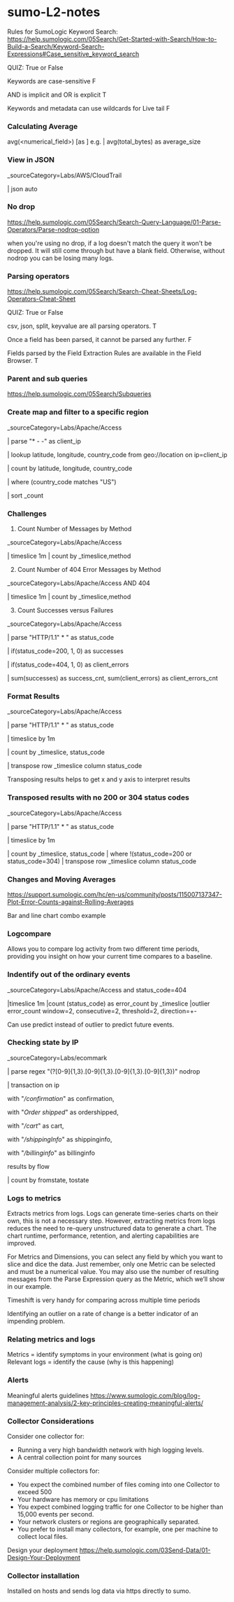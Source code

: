# sumo-L2-notes

Rules for SumoLogic Keyword Search:
https://help.sumologic.com/05Search/Get-Started-with-Search/How-to-Build-a-Search/Keyword-Search-Expressions#Case_sensitive_keyword_search

QUIZ: True or False

Keywords are case-sensitive F

AND is implicit and OR is explicit T

Keywords and metadata can use wildcards for Live tail F

### Calculating Average
avg(<numerical_field>) [as <field>]
e.g. 
    | avg(total_bytes) as average_size 

### View in JSON
_sourceCategory=Labs/AWS/CloudTrail

| json auto

### No drop 
https://help.sumologic.com/05Search/Search-Query-Language/01-Parse-Operators/Parse-nodrop-option

when you're using no drop, if a log doesn't match the query it won't be dropped. It will still come through but have a blank field. Otherwise, without nodrop you can be losing many logs. 

### Parsing operators 
https://help.sumologic.com/05Search/Search-Cheat-Sheets/Log-Operators-Cheat-Sheet

QUIZ: True or False

csv, json, split, keyvalue are all parsing operators. T

Once a field has been parsed, it cannot be parsed any further. F

Fields parsed by the Field Extraction Rules are available in the Field Browser. T

### Parent and sub queries 
https://help.sumologic.com/05Search/Subqueries

### Create map and filter to a specific region

_sourceCategory=Labs/Apache/Access

| parse "* - -" as client_ip

| lookup latitude, longitude, country_code from geo://location on ip=client_ip

| count by latitude, longitude, country_code

| where (country_code matches "US")

| sort _count

### Challenges 
1. Count Number of Messages by Method

_sourceCategory=Labs/Apache/Access

| timeslice 1m
| count by _timeslice,method

2. Count Number of 404 Error Messages by Method

_sourceCategory=Labs/Apache/Access AND 404

| timeslice 1m
| count by _timeslice,method

3. Count Successes versus Failures

_sourceCategory=Labs/Apache/Access

| parse "HTTP/1.1\" * " as status_code

| if(status_code=200, 1, 0) as successes

| if(status_code=404, 1, 0) as client_errors  

| sum(successes) as success_cnt, sum(client_errors) as client_errors_cnt

### Format Results

_sourceCategory=Labs/Apache/Access

| parse "HTTP/1.1\" * " as status_code

| timeslice by 1m

| count by _timeslice, status_code

| transpose row _timeslice column status_code

Transposing results helps to get x and y axis to interpret results

### Transposed results with no 200 or 304 status codes 

_sourceCategory=Labs/Apache/Access

| parse "HTTP/1.1\" * " as status_code

| timeslice by 1m

| count by _timeslice, status_code
| where !(status_code=200 or status_code=304)
| transpose row _timeslice column status_code 

### Changes and Moving Averages

https://support.sumologic.com/hc/en-us/community/posts/115007137347-Plot-Error-Counts-against-Rolling-Averages

Bar and line chart combo example 

### Logcompare
Allows you to compare log activity from two different time periods, providing you insight on how your current time compares to a baseline. 


### Indentify out of the ordinary events
_sourceCategory=Labs/Apache/Access and status_code=404

|timeslice 1m
|count (status_code) as error_count by _timeslice
|outlier error_count window=2, consecutive=2, threshold=2, direction=+-

Can use predict instead of outlier to predict future events.

### Checking state by IP

_sourceCategory=Labs/ecommark

| parse regex "(?<ip>[0-9]{1,3}\.[0-9]{1,3}\.[0-9]{1,3}\.[0-9]{1,3})" nodrop

| transaction on ip

with "*/confirmation*" as confirmation,

with "*Order shipped*" as ordershipped,

with "*/cart*" as cart,

with "*/shippingInfo*" as shippinginfo,

with "*/billinginfo*" as billinginfo

results by flow

| count by fromstate, tostate

### Logs to metrics 

Extracts metrics from logs. Logs can generate time-series charts on their own, this is not a necessary step. However, extracting metrics from logs reduces the need to re-query unstructured data to generate a chart. The chart runtime, performance, retention, and alerting capabilities are improved. 

For Metrics and Dimensions, you can select any field by which you want to slice and dice the data. Just remember, only one Metric can be selected and must be a numerical value. You may also use the number of resulting messages from the Parse Expression query as the Metric, which we’ll show in our example.

Timeshift is very handy for comparing across multiple time periods 

Identifying an outlier on a rate of change is a better indicator of an impending problem.  

### Relating metrics and logs
Metrics = identify symptoms in your environment (what is going on)
Relevant logs = identify the cause (why is this happening)

### Alerts
Meaningful alerts guidelines https://www.sumologic.com/blog/log-management-analysis/2-key-principles-creating-meaningful-alerts/

### Collector Considerations
Consider one collector for:
- Running a very high bandwidth network with high logging levels.
- A central collection point for many sources

Consider multiple collectors for:
- You expect the combined number of files coming into one Collector to exceed 500
- Your hardware has memory or cpu limitations
- You expect combined logging traffic for one Collector to be higher than 15,000 events per second.
- Your network clusters or regions are geographically separated.
- You prefer to install many collectors, for example, one per machine to collect local files.

Design your deployment
https://help.sumologic.com/03Send-Data/01-Design-Your-Deployment

### Collector installation
Installed on hosts and sends log data via https directly to sumo. 